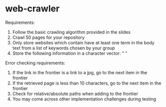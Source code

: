 # web-crawler

Requirements:

1.	Follow the basic crawling algorithm provided in the slides
2.	Crawl 50 pages for your repository
3.	Only store websites which contain have at least one term in the body text from a list of keywords chosen by your group
4.	Store the following information in a character vector: “<Page Title> <URL>”

Error checking requirements:
1.	If the link in the frontier is a link to a jpg, go to the next item in the frontier
2.	If the retrieved page is less than 10 characters, go to the next item in the frontier
3.	Check for relative/absolute paths when adding to the frontier
4.	You may come across other implementation challenges during testing
